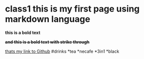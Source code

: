 # class1 this is my first page using markdown language 
**this is a bold text**

**~~and this is a bold text with strike through~~**

[thats my link to Github](https://github.com/Qusaiq)
#drinks
*tea
*necafe
  *3in1
  *black
